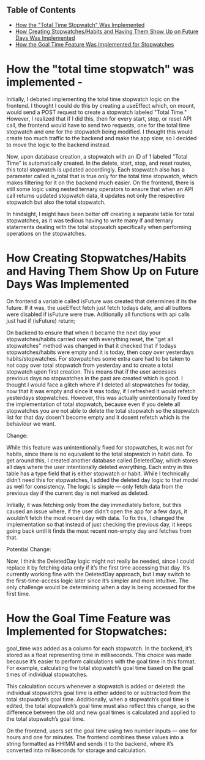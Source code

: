 ## Table of Contents
- [How the "Total Time Stopwatch" Was Implemented](#how-the-total-time-stopwatch-was-implemented)
- [How Creating Stopwatches/Habits and Having Them Show Up on Future Days Was Implemented](#how-creating-stopwatcheshabits-and-having-them-show-up-on-future-days-was-implemented)
- [How the Goal Time Feature Was Implemented for Stopwatches](#how-the-goal-time-feature-was-implemented-for-stopwatches)

# How the "total time stopwatch" was implemented - 

Initially, I debated implementing the total time stopwatch logic on the frontend. I thought I could do this by creating a useEffect which, on mount, would send a POST request to create a stopwatch labeled "Total Time." However, I realized that if I did this, then for every start, stop, or reset API call, the frontend would have to send two requests, one for the total time stopwatch and one for the stopwatch being modified. I thought this would create too much traffic to the backend and make the app slow, so I decided to move the logic to the backend instead.

Now, upon database creation, a stopwatch with an ID of 1 labeled "Total Time" is automatically created. In the delete, start, stop, and reset routes, this total stopwatch is updated accordingly. Each stopwatch also has a parameter called is_total that is true only for the total time stopwatch, which makes filtering for it on the backend much easier. On the frontend, there is still some logic using nested ternary operators to ensure that when an API call returns updated stopwatch data, it updates not only the respective stopwatch but also the total stopwatch.

In hindsight, I might have been better off creating a separate table for total stopwatches, as it was tedious having to write many if and ternary statements dealing with the total stopwatch specifically when performing operations on the stopwatches.




# How Creating Stopwatches/Habits and Having Them Show Up on Future Days Was Implemented

On frontend a variable called isFuture was created that determines if its the future. If it was, the useEffect fetch just fetch todays date, and all buttons were disabled if isFuture were true. Aditionally all functions with api calls just had if (isFuture) return;

On backend to ensure that when it became the next day your stopwatches/habits carried over with everything reset, the "get all stopwatches" method was changed in that it checked that if todays stopwatches/habits were empty and it is today, then copy over yesterdays habits/stopwatches. For stowpatches some extra care had to be taken to not copy over total stopwatch from yesterday and to create a total stopwatch upon first creation. This means that if the user accesses previous days no stopwatches in the past are created which is good. I thought I would face a glitch where if I deleted all stopwatches for today, now that it was empty and since it was today, if I refreshed it would refetch yesterdays stopwatches. However, this was actually unintentionally fixed by the implementation of total stopwatch, because even if you delete all stopwatches you are not able to delete the total stopwatch so the stopwatch list for that day dosen't become empty and it dosent refetch which is the behaviour we want.

Change:

While this feature was unintentionally fixed for stopwatches, it was not for habits, since there is no equivalent to the total stopwatch in habit data. To get around this, I created another database called DeletedDay, which stores all days where the user intentionally deleted everything. Each entry in this table has a type field that is either stopwatch or habit. While I technically didn’t need this for stopwatches, I added the deleted day logic to that model as well for consistency. The logic is simple — only fetch data from the previous day if the current day is not marked as deleted.

Initially, it was fetching only from the day immediately before, but this caused an issue where, if the user didn’t open the app for a few days, it wouldn’t fetch the most recent day with data. To fix this, I changed the implementation so that instead of just checking the previous day, it keeps going back until it finds the most recent non-empty day and fetches from that.

Potential Change:

Now, I think the DeletedDay logic might not really be needed, since I could replace it by fetching data only if it’s the first time accessing that day. It’s currently working fine with the DeletedDay approach, but I may switch to the first-time-access logic later since it’s simpler and more intuitive. The only challenge would be determining when a day is being accessed for the first time.


# How the Goal Time Feature was Implemented for Stopwatches:

goal_time was added as a column for each stopwatch. In the backend, it’s stored as a float representing time in milliseconds. This choice was made because it’s easier to perform calculations with the goal time in this format. For example, calculating the total stopwatch’s goal time based on the goal times of individual stopwatches.

This calculation occurs whenever a stopwatch is added or deleted: the individual stopwatch’s goal time is either added to or subtracted from the total stopwatch’s goal time. Additionally, when a stopwatch’s goal time is edited, the total stopwatch’s goal time must also reflect this change, so the difference between the old and new goal times is calculated and applied to the total stopwatch’s goal time.

On the frontend, users set the goal time using two number inputs — one for hours and one for minutes. The frontend combines these values into a string formatted as HH:MM and sends it to the backend, where it’s converted into milliseconds for storage and calculation.